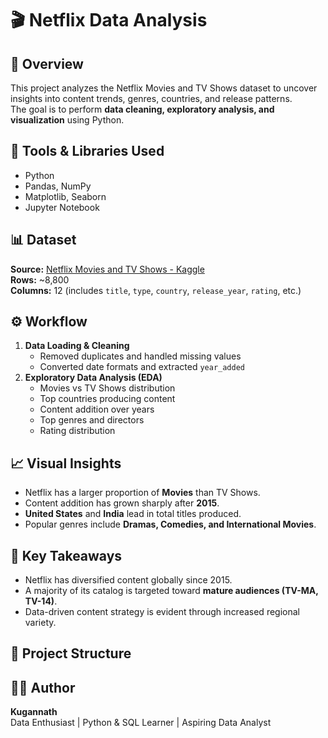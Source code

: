 # 🎬 Netflix Data Analysis

## 📄 Overview
This project analyzes the Netflix Movies and TV Shows dataset to uncover insights into content trends, genres, countries, and release patterns.  
The goal is to perform **data cleaning, exploratory analysis, and visualization** using Python.

## 🧰 Tools & Libraries Used
- Python  
- Pandas, NumPy  
- Matplotlib, Seaborn  
- Jupyter Notebook  

## 📊 Dataset
**Source:** [Netflix Movies and TV Shows - Kaggle](https://www.kaggle.com/datasets/shivamb/netflix-shows)  
**Rows:** ~8,800  
**Columns:** 12 (includes `title`, `type`, `country`, `release_year`, `rating`, etc.)

## ⚙️ Workflow
1. **Data Loading & Cleaning**
   - Removed duplicates and handled missing values
   - Converted date formats and extracted `year_added`
2. **Exploratory Data Analysis (EDA)**
   - Movies vs TV Shows distribution  
   - Top countries producing content  
   - Content addition over years  
   - Top genres and directors  
   - Rating distribution  

## 📈 Visual Insights
- Netflix has a larger proportion of **Movies** than TV Shows.  
- Content addition has grown sharply after **2015**.  
- **United States** and **India** lead in total titles produced.  
- Popular genres include **Dramas, Comedies, and International Movies**.  

## 🧠 Key Takeaways
- Netflix has diversified content globally since 2015.  
- A majority of its catalog is targeted toward **mature audiences (TV-MA, TV-14)**.  
- Data-driven content strategy is evident through increased regional variety.

## 📂 Project Structure

## 👩‍💻 Author
**Kugannath**  
Data Enthusiast | Python & SQL Learner | Aspiring Data Analyst  

